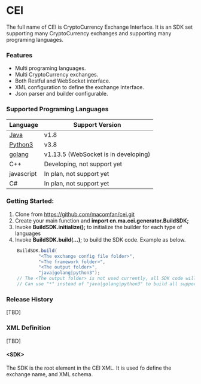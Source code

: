 # CEI
The full name of CEI is CryptoCurrency Exchange Interface. It is an SDK set supporting many CryptoCurrency exchanges and supporting many programing languages.

### Features
* Multi programing languages.
* Multi CryptoCurrency exchanges.
* Both Restful and WebSocket interface.
* XML configuration to define the exchange Interface.
* Json parser and builder configurable.
 
### Supported Programing Languages

|  Language   | Support Version |
|  ----  | ----  |
| [Java](https://github.com/macomfan/cei/tree/master/framework/cei_java) | v1.8 |
| [Python3](https://github.com/macomfan/cei/tree/master/framework/cei_python3)   | v3.8 |
| [golang](https://github.com/macomfan/cei/tree/master/framework/cei_golang)  | v1.13.5 (WebSocket is in developing)|
| C++ | Developing, not support yet |
| javascript | In plan, not support yet |
| C# | In plan, not support yet |

### Getting Started:
1. Clone from https://github.com/macomfan/cei.git
2. Create your main function and **import cn.ma.cei.generator.BuildSDK;**
3. Invoke **BuildSDK.initialize();** to initialize the builder for each type of languages
4. Invoke **BuildSDK.build(...)**; to build the SDK code. Example as below.
```java
    BuildSDK.build(
            "<The exchange config file folder>",
            "<The framework folder>",
            "<The output folder>",
            "java|golang|python3");
    // The <The output folder> is not used currently, all SDK code will be created at <The framework folder>.
    // Can use "*" instead of "java|golang|python3" to build all supported languages.
```

### Release History
[TBD]

### XML Definition
[TBD]
#### \<SDK>
The SDK is the root element in the CEI XML. It is used fo define the exchange name, and XML schema.
